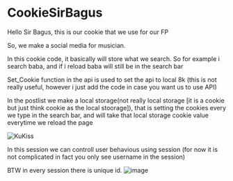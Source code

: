 # CookieSirBagus

Hello Sir Bagus, this is our cookie that we use for our FP

So, we make a social media for musician. 

In this cookie code, it basically will store what we search. So for example i search baba, and if i reload baba will still be in the search bar 

Set_Cookie function in the api is used to set the api to local 8k (this is not really useful, however i just add the code in case you want us to use API)

In the postlist we make a local storage(not really local storage [it is a cookie but just think cookie as the local stoorage]), that is setting the cookies every we type in the search bar, and will take that local storage cookie value everytime we reload the page

![KuKiss](https://github.com/Andrean2305/CookieSirBagus/assets/91464375/131a4b75-aa21-4e79-b9fb-13013ac73076)

In this session we can controll user behavious using session (for now it is not complicated in fact you only see username in the session)

BTW in every session there is unique id.
![image](https://github.com/Andrean2305/CookieSirBagus/assets/91464375/900f582a-83c7-4e16-bdff-c36aaa4e608d)
